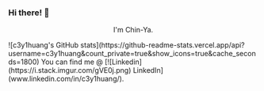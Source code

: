 ### Hi there! 👋
<p align='center'>
I'm Chin-Ya.
</p>
![c3y1huang's GitHub stats](https://github-readme-stats.vercel.app/api?username=c3y1huang&count_private=true&show_icons=true&cache_seconds=1800)
You can find me @ [![Linkedin](https://i.stack.imgur.com/gVE0j.png) LinkedIn](www.linkedin.com/in/c3y1huang/).

<!--
**c3y1huang/c3y1huang** is a ✨ _special_ ✨ repository because its `README.md` (this file) appears on your GitHub profile.

Here are some ideas to get you started:

- 🔭 I’m currently working on ...
- 🌱 I’m currently learning ...
- 👯 I’m looking to collaborate on ...
- 🤔 I’m looking for help with ...
- 💬 Ask me about ...
- 📫 How to reach me: ...
- 😄 Pronouns: ...
- ⚡ Fun fact: ...
-->
